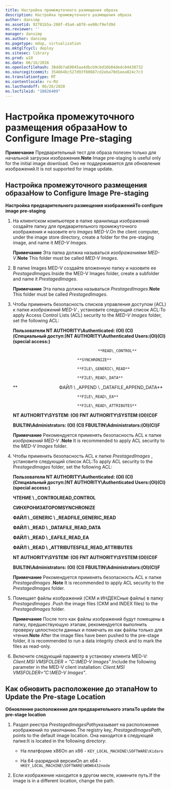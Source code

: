 ```yaml
---
title: Настройка промежуточного размещения образа
description: Настройка промежуточного размещения образа
author: dansimp
ms.assetid: 92781b5a-208f-45a4-a078-ee90cf9efd9d
ms.reviewer: ''
manager: dansimp
ms.author: dansimp
ms.pagetype: mdop, virtualization
ms.mktglfcycl: deploy
ms.sitesec: library
ms.prod: w10
ms.date: 06/16/2016
ms.openlocfilehash: 38ddb7a69845aa4dbcb9cbd16b84dedc04438732
ms.sourcegitcommit: 354664bc527d93f80687cd2eba70d1eea024c7c3
ms.translationtype: MT
ms.contentlocale: ru-RU
ms.lasthandoff: 06/26/2020
ms.locfileid: "10826409"
---
```

# <span data-ttu-id="9415c-103">Настройка промежуточного размещения образа</span><span class="sxs-lookup"><span data-stu-id="9415c-103">How to Configure Image Pre-staging</span></span>


<span data-ttu-id="9415c-104">**Примечание**  Предварительный тест для образа полезен только для начальной загрузки изображения.</span><span class="sxs-lookup"><span data-stu-id="9415c-104">**Note** Image pre-staging is useful only for the initial image download.</span></span> <span data-ttu-id="9415c-105">Оно не поддерживается для обновления изображений.</span><span class="sxs-lookup"><span data-stu-id="9415c-105">It is not supported for image update.</span></span>

 

## <span data-ttu-id="9415c-106">Настройка промежуточного размещения образа</span><span class="sxs-lookup"><span data-stu-id="9415c-106">How to Configure Image Pre-staging</span></span>


**<span data-ttu-id="9415c-107">Настройка предварительного размещения изображений</span><span class="sxs-lookup"><span data-stu-id="9415c-107">To configure image pre-staging</span></span>**

1.  <span data-ttu-id="9415c-108">На клиентском компьютере в папке хранилища изображений создайте папку для предварительного промежуточного изображения и назовите его *Images MED-V*.</span><span class="sxs-lookup"><span data-stu-id="9415c-108">On the client computer, under the image store directory, create a folder for the pre-staging image, and name it *MED-V Images*.</span></span>

    <span data-ttu-id="9415c-109">**Примечание**  Эта папка должна называться *изображениями MED-V*.</span><span class="sxs-lookup"><span data-stu-id="9415c-109">**Note** This folder must be called *MED-V Images*.</span></span>

     

2.  <span data-ttu-id="9415c-110">В папке Images MED-V создайте вложенную папку и назовите ее *PrestagedImages*.</span><span class="sxs-lookup"><span data-stu-id="9415c-110">Inside the MED-V Images folder, create a subfolder and name it *PrestagedImages*.</span></span>

    <span data-ttu-id="9415c-111">**Примечание**  Эта папка должна называться *PrestagedImages*.</span><span class="sxs-lookup"><span data-stu-id="9415c-111">**Note** This folder must be called *PrestagedImages*.</span></span>

     

3.  <span data-ttu-id="9415c-112">Чтобы применить безопасность списков управления доступом (ACL) к папке *изображений MED-V* , установите следующий список ACL:</span><span class="sxs-lookup"><span data-stu-id="9415c-112">To apply Access Control Lists (ACL) security to the *MED-V Images* folder, set the following ACL:</span></span>

    **<span data-ttu-id="9415c-113">Пользователи NT AUTHORITY\\Authenticated: (OI) (CI) (Специальный доступ:)</span><span class="sxs-lookup"><span data-stu-id="9415c-113">NT AUTHORITY\\Authenticated Users:(OI)(CI)(special access:)</span></span>**

                                             **READ\_CONTROL**

                                    **SYNCHRONIZE**

                                    **FILE\_GENERIC\_READ**

                                    **FILE\_READ\_DATA**

    **                                 <span data-ttu-id="9415c-114">ФАЙЛ \ _APPEND \ _DATA</span><span class="sxs-lookup"><span data-stu-id="9415c-114">FILE\_APPEND\_DATA</span></span>**

                                    **FILE\_READ\_EA**

                                    **FILE\_READ\_ATTRIBUTES**

    **<span data-ttu-id="9415c-115">NT AUTHORITY\\SYSTEM: (OI) F</span><span class="sxs-lookup"><span data-stu-id="9415c-115">NT AUTHORITY\\SYSTEM:(OI)(CI)F</span></span>**

    **<span data-ttu-id="9415c-116">BUILTIN\\Administrators: (OI) (CI) F</span><span class="sxs-lookup"><span data-stu-id="9415c-116">BUILTIN\\Administrators:(OI)(CI)F</span></span>**

    <span data-ttu-id="9415c-117">**Примечание**  Рекомендуется применять безопасность ACL к папке *изображений MED-V* .</span><span class="sxs-lookup"><span data-stu-id="9415c-117">**Note** It is recommended to apply ACL security to the *MED-V Images* folder.</span></span>

     

4.  <span data-ttu-id="9415c-118">Чтобы применить безопасность ACL к папке *PrestagedImages* , установите следующий список ACL:</span><span class="sxs-lookup"><span data-stu-id="9415c-118">To apply ACL security to the *PrestagedImages* folder, set the following ACL:</span></span>

    **<span data-ttu-id="9415c-119">Пользователи NT AUTHORITY\\Authenticated: (OI) (CI) (Специальный доступ:)</span><span class="sxs-lookup"><span data-stu-id="9415c-119">NT AUTHORITY\\Authenticated Users:(OI)(CI)(special access:)</span></span>**

    **<span data-ttu-id="9415c-120">ЧТЕНИЕ \ _CONTROL</span><span class="sxs-lookup"><span data-stu-id="9415c-120">READ\_CONTROL</span></span>**

    **<span data-ttu-id="9415c-121">СИНХРОНИЗАТОРОМ</span><span class="sxs-lookup"><span data-stu-id="9415c-121">SYNCHRONIZE</span></span>**

    **<span data-ttu-id="9415c-122">ФАЙЛ \ _GENERIC \ _READ</span><span class="sxs-lookup"><span data-stu-id="9415c-122">FILE\_GENERIC\_READ</span></span>**

    **<span data-ttu-id="9415c-123">ФАЙЛ \ _READ \ _DATA</span><span class="sxs-lookup"><span data-stu-id="9415c-123">FILE\_READ\_DATA</span></span>**

    **<span data-ttu-id="9415c-124">ФАЙЛ \ _READ \ _EA</span><span class="sxs-lookup"><span data-stu-id="9415c-124">FILE\_READ\_EA</span></span>**

    **<span data-ttu-id="9415c-125">ФАЙЛ \ _READ \ _ATTRIBUTES</span><span class="sxs-lookup"><span data-stu-id="9415c-125">FILE\_READ\_ATTRIBUTES</span></span>**

    **<span data-ttu-id="9415c-126">NT AUTHORITY\\SYSTEM: (OI) F</span><span class="sxs-lookup"><span data-stu-id="9415c-126">NT AUTHORITY\\SYSTEM:(OI)(CI)F</span></span>**

    **<span data-ttu-id="9415c-127">BUILTIN\\Administrators: (OI) (CI) F</span><span class="sxs-lookup"><span data-stu-id="9415c-127">BUILTIN\\Administrators:(OI)(CI)F</span></span>**

    <span data-ttu-id="9415c-128">**Примечание**  Рекомендуется применять безопасность ACL к папке *PrestagedImages* .</span><span class="sxs-lookup"><span data-stu-id="9415c-128">**Note** It is recommended to apply ACL security to the *PrestagedImages* folder.</span></span>

     

5.  <span data-ttu-id="9415c-129">Помещает файлы изображений (CKM и ИНДЕКСные файлы) в папку *PrestagedImages* .</span><span class="sxs-lookup"><span data-stu-id="9415c-129">Push the image files (CKM and INDEX files) to the *PrestagedImages* folder.</span></span>

    <span data-ttu-id="9415c-130">**Примечание**  После того как файлы изображений будут помещены в папку, предшествующую этапам, рекомендуется выполнить проверку целостности данных и помечать их как файлы только для чтения.</span><span class="sxs-lookup"><span data-stu-id="9415c-130">**Note** After the image files have been pushed to the pre-stage folder, it is recommended to run a data integrity check and to mark the files as read-only.</span></span>

     

6.  <span data-ttu-id="9415c-131">Включите следующий параметр в установку клиента MED-V: *Client.MSI VMSFOLDER = "C:\\MED-V Images"*.</span><span class="sxs-lookup"><span data-stu-id="9415c-131">Include the following parameter in the MED-V client installation: *Client.MSI VMSFOLDER=”C:\\MED-V Images”*.</span></span>

## <span data-ttu-id="9415c-132">Как обновить расположение до этапа</span><span class="sxs-lookup"><span data-stu-id="9415c-132">How to Update the Pre-stage Location</span></span>


**<span data-ttu-id="9415c-133">Обновление расположения для предварительного этапа</span><span class="sxs-lookup"><span data-stu-id="9415c-133">To update the pre-stage location</span></span>**

1.  <span data-ttu-id="9415c-134">Раздел реестра *PrestagedImagesPath*указывает на расположение изображений по умолчанию.</span><span class="sxs-lookup"><span data-stu-id="9415c-134">The registry key, *PrestagedImagesPath*, points to the default image location.</span></span> <span data-ttu-id="9415c-135">Она находится в следующей папке:</span><span class="sxs-lookup"><span data-stu-id="9415c-135">It is located in the following directory:</span></span>

    -   <span data-ttu-id="9415c-136">На платформе x86</span><span class="sxs-lookup"><span data-stu-id="9415c-136">On an x86 -</span></span> `KEY_LOCAL_MACHINE\SOFTWARE\Kidaro`

    -   <span data-ttu-id="9415c-137">На 64-разрядной версии</span><span class="sxs-lookup"><span data-stu-id="9415c-137">On an x64 -</span></span> `HKEY_LOCAL_MACHINE\SOFTWARE\WOW6432node`

2.  <span data-ttu-id="9415c-138">Если изображение находится в другом месте, измените путь.</span><span class="sxs-lookup"><span data-stu-id="9415c-138">If the image is in a different location, change the path.</span></span>

 

 





